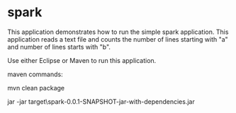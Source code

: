 # spark

This application demonstrates how to run the simple spark application. This application reads a text file and counts the number of lines starting with "a" and number of lines starts with "b".

Use either Eclipse or Maven to run this application.

maven commands:

mvn clean package

jar -jar target\spark-0.0.1-SNAPSHOT-jar-with-dependencies.jar